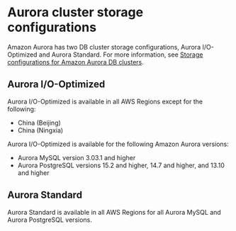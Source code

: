 # Aurora cluster storage configurations<a name="Concepts.Aurora_Fea_Regions_DB-eng.Feature.storage-type"></a>

Amazon Aurora has two DB cluster storage configurations, Aurora I/O\-Optimized and Aurora Standard\. For more information, see [Storage configurations for Amazon Aurora DB clusters](Aurora.Overview.StorageReliability.md#aurora-storage-type)\.

## Aurora I/O\-Optimized<a name="Aurora_Fea_Regions_DB-eng.Feature.storage-type.io"></a>

Aurora I/O\-Optimized is available in all AWS Regions except for the following:
+ China \(Beijing\)
+ China \(Ningxia\)

Aurora I/O\-Optimized is available for the following Amazon Aurora versions:
+ Aurora MySQL version 3\.03\.1 and higher
+ Aurora PostgreSQL versions 15\.2 and higher, 14\.7 and higher, and 13\.10 and higher

## Aurora Standard<a name="Aurora_Fea_Regions_DB-eng.Feature.storage-type.std"></a>

Aurora Standard is available in all AWS Regions for all Aurora MySQL and Aurora PostgreSQL versions\.